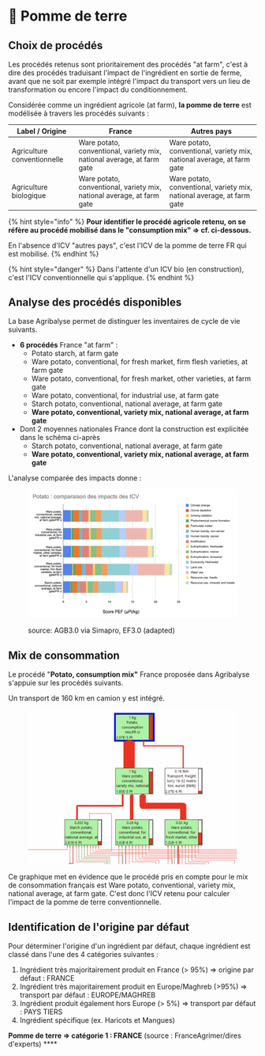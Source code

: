 # 🥔 Pomme de terre

## Choix de procédés

Les procédés retenus sont prioritairement des procédés "at farm", c'est à dire des procédés traduisant l'impact de l'ingrédient en sortie de ferme, avant que ne soit par exemple intégré l'impact du transport vers un lieu de transformation ou encore l'impact du conditionnement.

Considérée comme un ingrédient agricole (at farm), **la pomme de terre** est modélisée à travers les procédés suivants :&#x20;

| Label / Origine             | France                                                                 | Autres pays                                                            |
| --------------------------- | ---------------------------------------------------------------------- | ---------------------------------------------------------------------- |
| Agriculture conventionnelle | Ware potato, conventional, variety mix, national average, at farm gate | Ware potato, conventional, variety mix, national average, at farm gate |
| Agriculture biologique      | Ware potato, conventional, variety mix, national average, at farm gate | Ware potato, conventional, variety mix, national average, at farm gate |

{% hint style="info" %}
**Pour identifier le procédé agricole retenu, on se réfère au procédé mobilisé dans le "consumption mix" => cf. ci-dessous.**

En l'absence d'ICV "autres pays", c'est l'ICV de la pomme de terre FR qui est mobilisé.
{% endhint %}

{% hint style="danger" %}
Dans l'attente d'un ICV bio (en construction), c'est l'ICV conventionnelle qui s'applique.
{% endhint %}

## Analyse des procédés disponibles

La base Agribalyse permet de distinguer les inventaires de cycle de vie suivants.&#x20;

* **6 procédés** France "at farm" :&#x20;
  * Potato starch, at farm gate
  * Ware potato, conventional, for fresh market, firm flesh varieties, at farm gate
  * Ware potato, conventional, for fresh market, other varieties, at farm gate
  * Ware potato, conventional, for industrial use, at farm gate
  * Starch potato, conventional, national average, at farm gate
  * **Ware potato, conventional, variety mix, national average, at farm gate**
* Dont 2 moyennes nationales France dont la construction est explicitée dans le schéma ci-après
  * Starch potato, conventional, national average, at farm gate
  * **Ware potato, conventional, variety mix, national average, at farm gate**

L'analyse comparée des impacts donne :&#x20;

<figure><img src="../../.gitbook/assets/image (4) (3) (2).png" alt=""><figcaption><p>source: AGB3.0 via Simapro, EF3.0 (adapted)</p></figcaption></figure>

## Mix de consommation

Le procédé "**Potato, consumption mix"** France proposée dans Agribalyse s'appuie sur les procédés suivants.

Un transport de 160 km en camion y est intégré.

<figure><img src="../../.gitbook/assets/image (2) (4) (1).png" alt=""><figcaption></figcaption></figure>

Ce graphique met en évidence que le procédé pris en compte pour le mix de consommation français est Ware potato, conventional, variety mix, national average, at farm gate. C'est donc l'ICV retenu pour calculer l'impact de la pomme de terre conventionnelle.

## Identification de l'origine par défaut

Pour déterminer l'origine d'un ingrédient par défaut, chaque ingrédient est classé dans l'une des 4 catégories suivantes :&#x20;

1. Ingrédient très majoritairement produit en France (> 95%) => origine par défaut : FRANCE
2. Ingrédient très majoritairement produit en Europe/Maghreb (>95%) => transport par défaut : EUROPE/MAGHREB&#x20;
3. Ingrédient produit également hors Europe (> 5%) => transport par défaut : PAYS TIERS
4. Ingrédient spécifique (ex. Haricots et Mangues)&#x20;

**Pomme de terre => catégorie 1 : FRANCE** (source : FranceAgrimer/dires d'experts) ****&#x20;
